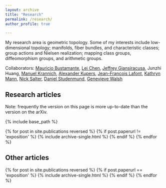 ```yaml
---
layout: archive
title: "Research"
permalink: /research/
author_profile: true

---
```



My research area is geometric topology. Some of my interests include low-dimensional topology; manifolds, fiber bundles, and characteristic classes; group actions and Nielsen realization; mapping class groups, diffeomorphism groups, and arithmetic groups. 

Collaborators: [Mauricio Bustamante](https://bustamantemath.wixsite.com/math), [Lei Chen](https://sites.google.com/site/alicemath1991/home), [Jeffrey Giansiracusa](https://sites.google.com/view/jeffreygiansiracusa/home?authuser=0), Junzhi Huang, [Manuel Krannich](https://manuelkrannich.github.io/), [Alexander Kupers](https://www.utsc.utoronto.ca/people/kupers/), [Jean-Francois Lafont](https://people.math.osu.edu/lafont.1/), [Kathryn Mann](https://e.math.cornell.edu/people/mann/index.html), [Nick Salter](https://nsalter.science.nd.edu/), [Daniel Studenmund](https://sites.google.com/view/studenmund/home), [Genevieve Walsh](https://gwalsh01.pages.tufts.edu/)



## Research articles

Note: frequently the version on this page is more up-to-date than the version on the arXiv.

{% include base_path %}

{% for post in site.publications reversed %}
  {% if post.paperurl != 'exposition' %} 
    {% include archive-single.html %}
  {% endif %}
{% endfor %}

## Other articles


{% for post in site.publications reversed %}
  {% if post.paperurl == 'exposition' %} 
    {% include archive-single.html %}
  {% endif %}
{% endfor %}
